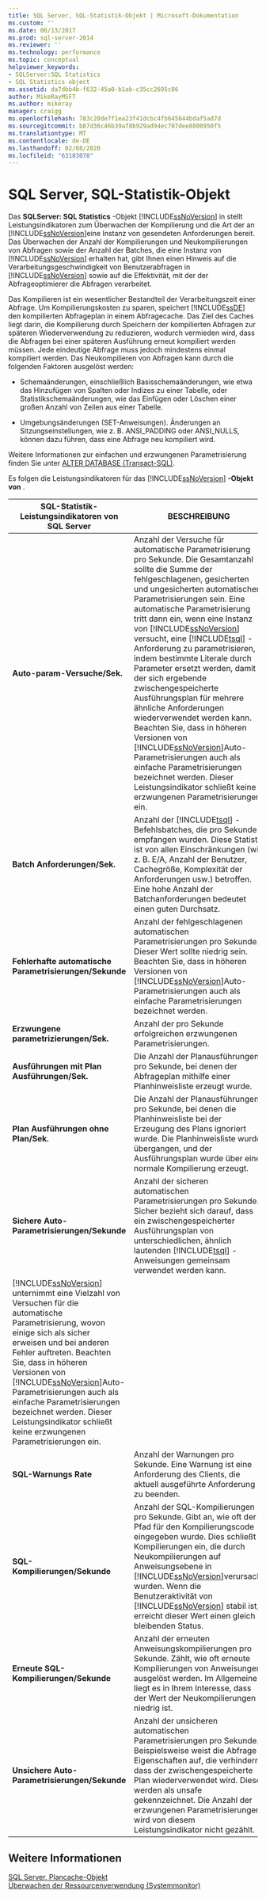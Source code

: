```yaml
---
title: SQL Server, SQL-Statistik-Objekt | Microsoft-Dokumentation
ms.custom: ''
ms.date: 06/13/2017
ms.prod: sql-server-2014
ms.reviewer: ''
ms.technology: performance
ms.topic: conceptual
helpviewer_keywords:
- SQLServer:SQL Statistics
- SQL Statistics object
ms.assetid: da7dbb4b-f632-45a0-b1ab-c35cc2695c86
author: MikeRayMSFT
ms.author: mikeray
manager: craigg
ms.openlocfilehash: 783c20de7f1ea23f41dcbc4fb645644bdaf5ad7d
ms.sourcegitcommit: b87d36c46b39af8b929ad94ec707dee8800950f5
ms.translationtype: MT
ms.contentlocale: de-DE
ms.lasthandoff: 02/08/2020
ms.locfileid: "63183078"
---
```

# <a name="sql-server-sql-statistics-object"></a>SQL Server, SQL-Statistik-Objekt
  Das **SQLServer: SQL Statistics** -Objekt [!INCLUDE[ssNoVersion](../../includes/ssnoversion-md.md)] in stellt Leistungsindikatoren zum Überwachen der Kompilierung und die Art der an [!INCLUDE[ssNoVersion](../../includes/ssnoversion-md.md)]eine Instanz von gesendeten Anforderungen bereit. Das Überwachen der Anzahl der Kompilierungen und Neukompilierungen von Abfragen sowie der Anzahl der Batches, die eine Instanz von [!INCLUDE[ssNoVersion](../../includes/ssnoversion-md.md)] erhalten hat, gibt Ihnen einen Hinweis auf die Verarbeitungsgeschwindigkeit von Benutzerabfragen in [!INCLUDE[ssNoVersion](../../includes/ssnoversion-md.md)] sowie auf die Effektivität, mit der der Abfrageoptimierer die Abfragen verarbeitet.  
  
 Das Kompilieren ist ein wesentlicher Bestandteil der Verarbeitungszeit einer Abfrage. Um Kompilierungskosten zu sparen, speichert [!INCLUDE[ssDE](../../includes/ssde-md.md)] den kompilierten Abfrageplan in einem Abfragecache. Das Ziel des Caches liegt darin, die Kompilierung durch Speichern der kompilierten Abfragen zur späteren Wiederverwendung zu reduzieren, wodurch vermieden wird, dass die Abfragen bei einer späteren Ausführung erneut kompiliert werden müssen. Jede eindeutige Abfrage muss jedoch mindestens einmal kompiliert werden. Das Neukompilieren von Abfragen kann durch die folgenden Faktoren ausgelöst werden:  
  
-   Schemaänderungen, einschließlich Basisschemaänderungen, wie etwa das Hinzufügen von Spalten oder Indizes zu einer Tabelle, oder Statistikschemaänderungen, wie das Einfügen oder Löschen einer großen Anzahl von Zeilen aus einer Tabelle.  
  
-   Umgebungsänderungen (SET-Anweisungen). Änderungen an Sitzungseinstellungen, wie z. B. ANSI_PADDING oder ANSI_NULLS, können dazu führen, dass eine Abfrage neu kompiliert wird.  
  
 Weitere Informationen zur einfachen und erzwungenen Parametrisierung finden Sie unter [ALTER DATABASE &#40;Transact-SQL&#41;](/sql/t-sql/statements/alter-database-transact-sql).  
  
 Es folgen die Leistungsindikatoren für das [!INCLUDE[ssNoVersion](../../includes/ssnoversion-md.md)] **-Objekt von** .  
  
|SQL-Statistik-Leistungsindikatoren von SQL Server|BESCHREIBUNG|  
|----------------------------------------|-----------------|  
|**Auto-param-Versuche/Sek.**|Anzahl der Versuche für automatische Parametrisierung pro Sekunde. Die Gesamtanzahl sollte die Summe der fehlgeschlagenen, gesicherten und ungesicherten automatischen Parametrisierungen sein. Eine automatische Parametrisierung tritt dann ein, wenn eine Instanz von [!INCLUDE[ssNoVersion](../../includes/ssnoversion-md.md)] versucht, eine [!INCLUDE[tsql](../../../includes/tsql-md.md)] -Anforderung zu parametrisieren, indem bestimmte Literale durch Parameter ersetzt werden, damit der sich ergebende zwischengespeicherte Ausführungsplan für mehrere ähnliche Anforderungen wiederverwendet werden kann. Beachten Sie, dass in höheren Versionen von [!INCLUDE[ssNoVersion](../../includes/ssnoversion-md.md)]Auto-Parametrisierungen auch als einfache Parametrisierungen bezeichnet werden. Dieser Leistungsindikator schließt keine erzwungenen Parametrisierungen ein.|  
|**Batch Anforderungen/Sek.**|Anzahl der [!INCLUDE[tsql](../../../includes/tsql-md.md)] -Befehlsbatches, die pro Sekunde empfangen wurden. Diese Statistik ist von allen Einschränkungen (wie z. B. E/A, Anzahl der Benutzer, Cachegröße, Komplexität der Anforderungen usw.) betroffen. Eine hohe Anzahl der Batchanforderungen bedeutet einen guten Durchsatz.|  
|**Fehlerhafte automatische Parametrisierungen/Sekunde**|Anzahl der fehlgeschlagenen automatischen Parametrisierungen pro Sekunde. Dieser Wert sollte niedrig sein. Beachten Sie, dass in höheren Versionen von [!INCLUDE[ssNoVersion](../../includes/ssnoversion-md.md)]Auto-Parametrisierungen auch als einfache Parametrisierungen bezeichnet werden.|  
|**Erzwungene parametrizierungen/Sek.**|Anzahl der pro Sekunde erfolgreichen erzwungenen Parametrisierungen.|  
|**Ausführungen mit Plan Ausführungen/Sek.**|Die Anzahl der Planausführungen pro Sekunde, bei denen der Abfrageplan mithilfe einer Planhinweisliste erzeugt wurde.|  
|**Plan Ausführungen ohne Plan/Sek.**|Die Anzahl der Planausführungen pro Sekunde, bei denen die Planhinweisliste bei der Erzeugung des Plans ignoriert wurde. Die Planhinweisliste wurde übergangen, und der Ausführungsplan wurde über eine normale Kompilierung erzeugt.|  
|**Sichere Auto-Parametrisierungen/Sekunde**|Anzahl der sicheren automatischen Parametrisierungen pro Sekunde. Sicher bezieht sich darauf, dass ein zwischengespeicherter Ausführungsplan von unterschiedlichen, ähnlich lautenden [!INCLUDE[tsql](../../../includes/tsql-md.md)] -Anweisungen gemeinsam verwendet werden kann. 
  [!INCLUDE[ssNoVersion](../../includes/ssnoversion-md.md)] unternimmt eine Vielzahl von Versuchen für die automatische Parametrisierung, wovon einige sich als sicher erweisen und bei anderen Fehler auftreten. Beachten Sie, dass in höheren Versionen von [!INCLUDE[ssNoVersion](../../includes/ssnoversion-md.md)]Auto-Parametrisierungen auch als einfache Parametrisierungen bezeichnet werden. Dieser Leistungsindikator schließt keine erzwungenen Parametrisierungen ein.|  
|**SQL-Warnungs Rate**|Anzahl der Warnungen pro Sekunde. Eine Warnung ist eine Anforderung des Clients, die aktuell ausgeführte Anforderung zu beenden.|  
|**SQL-Kompilierungen/Sekunde**|Anzahl der SQL-Kompilierungen pro Sekunde. Gibt an, wie oft der Pfad für den Kompilierungscode eingegeben wurde. Dies schließt Kompilierungen ein, die durch Neukompilierungen auf Anweisungsebene in [!INCLUDE[ssNoVersion](../../includes/ssnoversion-md.md)]verursacht wurden. Wenn die Benutzeraktivität von [!INCLUDE[ssNoVersion](../../includes/ssnoversion-md.md)] stabil ist, erreicht dieser Wert einen gleich bleibenden Status.|  
|**Erneute SQL-Kompilierungen/Sekunde**|Anzahl der erneuten Anweisungskompilierungen pro Sekunde. Zählt, wie oft erneute Kompilierungen von Anweisungen ausgelöst werden. Im Allgemeinen liegt es in Ihrem Interesse, dass der Wert der Neukompilierungen niedrig ist.|  
|**Unsichere Auto-Parametrisierungen/Sekunde**|Anzahl der unsicheren automatischen Parametrisierungen pro Sekunde. Beispielsweise weist die Abfrage Eigenschaften auf, die verhindern, dass der zwischengespeicherte Plan wiederverwendet wird. Diese werden als unsafe gekennzeichnet. Die Anzahl der erzwungenen Parametrisierungen wird von diesem Leistungsindikator nicht gezählt.|  
  
## <a name="see-also"></a>Weitere Informationen  
 [SQL Server, Plancache-Objekt](sql-server-plan-cache-object.md)   
 [Überwachen der Ressourcenverwendung &#40;Systemmonitor&#41;](monitor-resource-usage-system-monitor.md)  
  
  
